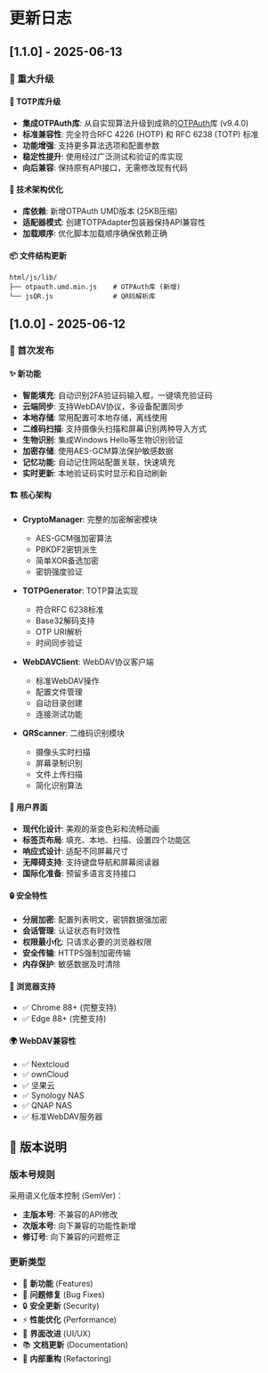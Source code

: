 # 更新日志

## [1.1.0] - 2025-06-13

### 🚀 重大升级

#### 🔧 TOTP库升级

- **集成OTPAuth库**: 从自实现算法升级到成熟的[OTPAuth](https://github.com/hectorm/otpauth)库 (v9.4.0)
- **标准兼容性**: 完全符合RFC 4226 (HOTP) 和 RFC 6238 (TOTP) 标准
- **功能增强**: 支持更多算法选项和配置参数
- **稳定性提升**: 使用经过广泛测试和验证的库实现
- **向后兼容**: 保持原有API接口，无需修改现有代码

#### 🔄 技术架构优化

- **库依赖**: 新增OTPAuth UMD版本 (25KB压缩)
- **适配器模式**: 创建TOTPAdapter包装器保持API兼容性
- **加载顺序**: 优化脚本加载顺序确保依赖正确

#### 📦 文件结构更新

```
html/js/lib/
├── otpauth.umd.min.js    # OTPAuth库 (新增)
└── jsQR.js               # QR码解析库
```

## [1.0.0] - 2025-06-12

### 🎉 首次发布

#### ✨ 新功能

- **智能填充**: 自动识别2FA验证码输入框，一键填充验证码
- **云端同步**: 支持WebDAV协议，多设备配置同步
- **本地存储**: 常用配置可本地存储，离线使用
- **二维码扫描**: 支持摄像头扫描和屏幕识别两种导入方式
- **生物识别**: 集成Windows Hello等生物识别验证
- **加密存储**: 使用AES-GCM算法保护敏感数据
- **记忆功能**: 自动记住网站配置关联，快速填充
- **实时更新**: 本地验证码实时显示和自动刷新

#### 🏗️ 核心架构

- **CryptoManager**: 完整的加密解密模块

  - AES-GCM强加密算法
  - PBKDF2密钥派生
  - 简单XOR备选加密
  - 密钥强度验证
- **TOTPGenerator**: TOTP算法实现

  - 符合RFC 6238标准
  - Base32解码支持
  - OTP URI解析
  - 时间同步验证
- **WebDAVClient**: WebDAV协议客户端

  - 标准WebDAV操作
  - 配置文件管理
  - 自动目录创建
  - 连接测试功能
- **QRScanner**: 二维码识别模块

  - 摄像头实时扫描
  - 屏幕录制识别
  - 文件上传扫描
  - 简化识别算法

#### 🎨 用户界面

- **现代化设计**: 美观的渐变色彩和流畅动画
- **标签页布局**: 填充、本地、扫描、设置四个功能区
- **响应式设计**: 适配不同屏幕尺寸
- **无障碍支持**: 支持键盘导航和屏幕阅读器
- **国际化准备**: 预留多语言支持接口

#### 🔒 安全特性

- **分层加密**: 配置列表明文，密钥数据强加密
- **会话管理**: 认证状态有时效性
- **权限最小化**: 只请求必要的浏览器权限
- **安全传输**: HTTPS强制加密传输
- **内存保护**: 敏感数据及时清除

#### 📱 浏览器支持

- ✅ Chrome 88+ (完整支持)
- ✅ Edge 88+ (完整支持)

#### 🌍 WebDAV兼容性

- ✅ Nextcloud
- ✅ ownCloud
- ✅ 坚果云
- ✅ Synology NAS
- ✅ QNAP NAS
- ✅ 标准WebDAV服务器

## 📝 版本说明

### 版本号规则

采用语义化版本控制 (SemVer)：

- **主版本号**: 不兼容的API修改
- **次版本号**: 向下兼容的功能性新增
- **修订号**: 向下兼容的问题修正

### 更新类型

- 🎉 **新功能** (Features)
- 🐛 **问题修复** (Bug Fixes)
- 🔒 **安全更新** (Security)
- ⚡ **性能优化** (Performance)
- 🎨 **界面改进** (UI/UX)
- 📚 **文档更新** (Documentation)
- 🔧 **内部重构** (Refactoring)
